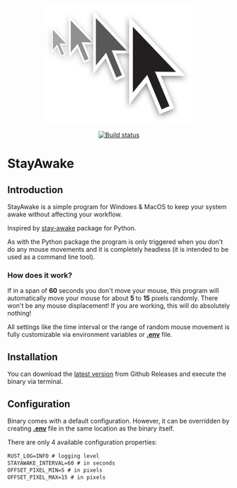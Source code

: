 <p align="center">
    <img src="images/logo.jpg"
        alt="StayAwake logo" />
</p>

<p align="center">
    <a href="https://github.com/krystianhub/StayAwake/actions/workflows/Build.yml">
        <img src="https://github.com/krystianhub/StayAwake/actions/workflows/Build.yml/badge.svg"
            alt="Build status" />
    </a>
</p>

# StayAwake

## Introduction

StayAwake is a simple program for Windows & MacOS to keep your system awake without affecting your workflow.

Inspired by [stay-awake](https://pypi.org/project/stay-awake/) package for Python.

As with the Python package the program is only triggered when you don't do any mouse movements and it is completely headless (it is intended to be used as a command line tool).

### How does it work?

If in a span of **60** seconds you don't move your mouse, this program will automatically move your mouse for about **5** to **15** pixels randomly. There won't be any mouse displacement! If you are working, this will do absolutely nothing!

All settings like the time interval or the range of random mouse movement is fully customizable via environment variables or **[.env](.env)** file.

## Installation

You can download the [latest version](https://github.com/krystianhub/StayAwake/releases/latest) from Github Releases and execute the binary via terminal.

## Configuration

Binary comes with a default configuration. However, it can be overridden by creating **[.env](.env)** file in the same location as the binary itself.

There are only 4 available configuration properties:

```properties
RUST_LOG=INFO # logging level
STAYAWAKE_INTERVAL=60 # in seconds
OFFSET_PIXEL_MIN=5 # in pixels
OFFSET_PIXEL_MAX=15 # in pixels
```
